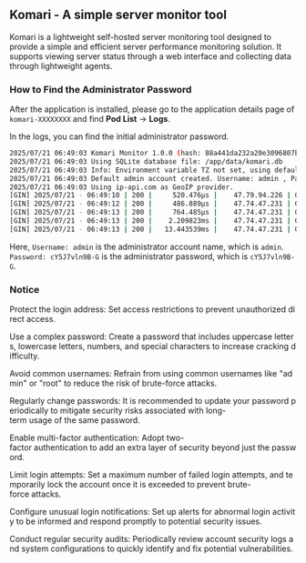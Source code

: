## Komari - A simple server monitor tool

Komari is a lightweight self-hosted server monitoring tool designed to provide a simple and efficient server performance monitoring solution. It supports viewing server status through a web interface and collecting data through lightweight agents.

### How to Find the Administrator Password

After the application is installed, please go to the application details page of `komari-XXXXXXXX` and find **Pod List** -> **Logs**.

In the logs, you can find the initial administrator password.

```bash
2025/07/21 06:49:03 Komari Monitor 1.0.0 (hash: 88a441da232a20e3096807bc51e6dd27e5868e33)
2025/07/21 06:49:03 Using SQLite database file: /app/data/komari.db
2025/07/21 06:49:03 Info: Environment variable TZ not set, using default UTC timezone (UTC).
2025/07/21 06:49:03 Default admin account created. Username: admin , Password: cY5J7vln9B-G
2025/07/21 06:49:03 Using ip-api.com as GeoIP provider.
[GIN] 2025/07/21 - 06:49:10 | 200 |     520.476µs |    47.79.94.226 | GET      "/"
[GIN] 2025/07/21 - 06:49:12 | 200 |     486.889µs |    47.74.47.231 | GET      "/"
[GIN] 2025/07/21 - 06:49:13 | 200 |     764.485µs |    47.74.47.231 | GET      "/registerSW.js"
[GIN] 2025/07/21 - 06:49:13 | 200 |    2.209823ms |    47.74.47.231 | GET      "/assets/chunk-react-vendor-Csw2ODfV.js"
[GIN] 2025/07/21 - 06:49:13 | 200 |   13.443539ms |    47.74.47.231 | GET      "/assets/entry-index-Cs6QGJpg.js"
```

Here, `Username: admin` is the administrator account name, which is `admin`. `Password: cY5J7vln9B-G` is the administrator password, which is `cY5J7vln9B-G`.


### Notice

Protect the login address: Set access restrictions to prevent unauthorized direct access.
    
Use a complex password: Create a password that includes uppercase letters, lowercase letters, numbers, and special characters to increase cracking difficulty.
    
Avoid common usernames: Refrain from using common usernames like "admin" or "root" to reduce the risk of brute-force attacks.
    
Regularly change passwords: It is recommended to update your password periodically to mitigate security risks associated with long-term usage of the same password.
    
Enable multi-factor authentication: Adopt two-factor authentication to add an extra layer of security beyond just the password.
    
Limit login attempts: Set a maximum number of failed login attempts, and temporarily lock the account once it is exceeded to prevent brute-force attacks.
    
Configure unusual login notifications: Set up alerts for abnormal login activity to be informed and respond promptly to potential security issues.
    
Conduct regular security audits: Periodically review account security logs and system configurations to quickly identify and fix potential vulnerabilities.
        
